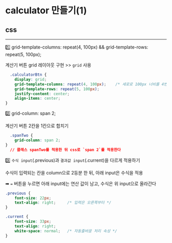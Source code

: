 # calculator 만들기(1) 
## css
---

1️⃣ grid-template-columns: repeat(4, 100px) && grid-template-rows: repeat(5, 100px);

계산기 버튼 grid 레이아웃 구현 >> `grid` 사용
```css
  .calculatorBtn {
    display: grid;
    grid-template-columns: repeat(4, 100px);    /* 세로로 100px 너비를 4번 반복한다 */
    grid-template-rows: repeat(5, 100px);
    justify-content: center;
    align-items: center;
}
```

2️⃣ grid-column: span 2;

계산기 버튼 2칸을 1칸으로 합치기

```css
  .spanTwo {
    grid-column: span 2;
}
  // 클래스 spanTwo를 적용한 뒤 css로 `span 2`를 적용한다
```

3️⃣ `수식 input`(.previous)과 `결과값 input`(.current)을 다르게 적용하기

수식이 입력되는 칸을 column으로 2등분 한 뒤, 아래 input은 수식을 적용 

➡ `=` 버튼을 누르면 아래 input에는 연산 값이 남고, 수식은 위 input으로 올라간다

```css
.previous {
    font-size: 22px;
    text-align: right;     /* 입력은 오른쪽부터 */
}

.current {
    font-size: 33px;
    text-align: right;
    white-space: normal;   /* 자동줄바꿈 처리 속성 */
}
```
